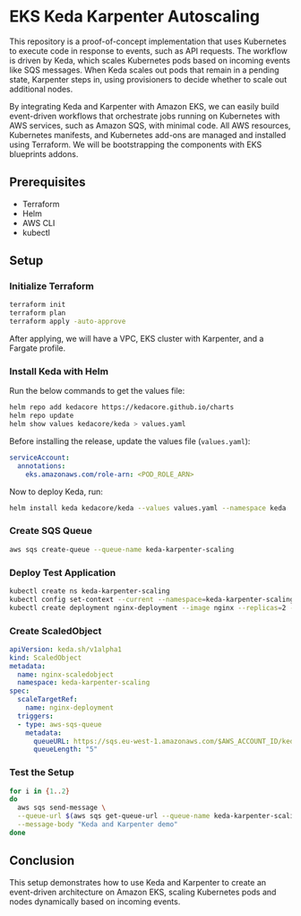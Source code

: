 
# EKS Keda Karpenter Autoscaling

This repository is a proof-of-concept implementation that uses Kubernetes to execute code in response to events, such as API requests. The workflow is driven by Keda, which scales Kubernetes pods based on incoming events like SQS messages. When Keda scales out pods that remain in a pending state, Karpenter steps in, using provisioners to decide whether to scale out additional nodes.

By integrating Keda and Karpenter with Amazon EKS, we can easily build event-driven workflows that orchestrate jobs running on Kubernetes with AWS services, such as Amazon SQS, with minimal code. All AWS resources, Kubernetes manifests, and Kubernetes add-ons are managed and installed using Terraform. We will be bootstrapping the components with EKS blueprints addons.

## Prerequisites

- Terraform
- Helm
- AWS CLI
- kubectl

## Setup

### Initialize Terraform

```sh
terraform init
terraform plan
terraform apply -auto-approve
```

After applying, we will have a VPC, EKS cluster with Karpenter, and a Fargate profile.

### Install Keda with Helm

Run the below commands to get the values file:

```sh
helm repo add kedacore https://kedacore.github.io/charts
helm repo update
helm show values kedacore/keda > values.yaml
```

Before installing the release, update the values file (`values.yaml`):

```yaml
serviceAccount:
  annotations: 
    eks.amazonaws.com/role-arn: <POD_ROLE_ARN>
```

Now to deploy Keda, run:

```sh
helm install keda kedacore/keda --values values.yaml --namespace keda
```

### Create SQS Queue

```sh
aws sqs create-queue --queue-name keda-karpenter-scaling
```

### Deploy Test Application

```sh
kubectl create ns keda-karpenter-scaling
kubectl config set-context --current --namespace=keda-karpenter-scaling
kubectl create deployment nginx-deployment --image nginx --replicas=2 --requests=cpu=1,memory=3Gi
```

### Create ScaledObject

```yaml
apiVersion: keda.sh/v1alpha1
kind: ScaledObject
metadata:
  name: nginx-scaledobject
  namespace: keda-karpenter-scaling
spec:
  scaleTargetRef:
    name: nginx-deployment
  triggers:
  - type: aws-sqs-queue
    metadata:
      queueURL: https://sqs.eu-west-1.amazonaws.com/$AWS_ACCOUNT_ID/keda-karpenter-scaling
      queueLength: "5"
```

### Test the Setup

```sh
for i in {1..2}
do
  aws sqs send-message \
  --queue-url $(aws sqs get-queue-url --queue-name keda-karpenter-scaling) \
  --message-body "Keda and Karpenter demo"
done
```

## Conclusion

This setup demonstrates how to use Keda and Karpenter to create an event-driven architecture on Amazon EKS, scaling Kubernetes pods and nodes dynamically based on incoming events.

